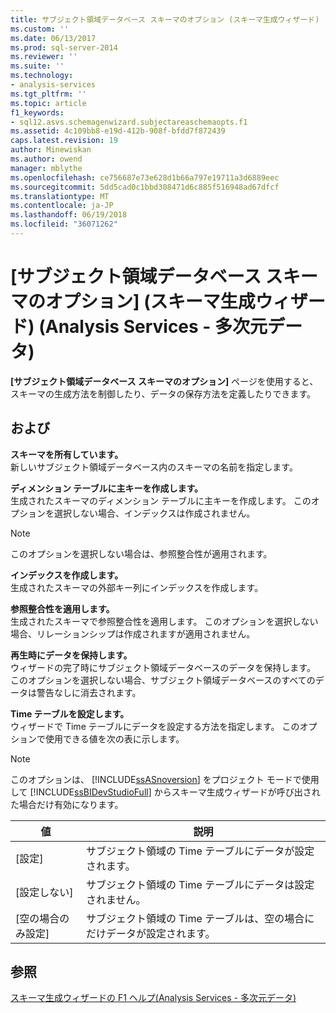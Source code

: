 ```yaml
---
title: サブジェクト領域データベース スキーマのオプション (スキーマ生成ウィザード) (Analysis Services - 多次元データ) |Microsoft ドキュメント
ms.custom: ''
ms.date: 06/13/2017
ms.prod: sql-server-2014
ms.reviewer: ''
ms.suite: ''
ms.technology:
- analysis-services
ms.tgt_pltfrm: ''
ms.topic: article
f1_keywords:
- sql12.asvs.schemagenwizard.subjectareaschemaopts.f1
ms.assetid: 4c109bb8-e19d-412b-908f-bfdd7f872439
caps.latest.revision: 19
author: Minewiskan
ms.author: owend
manager: mblythe
ms.openlocfilehash: ce756687e73e628d1b66a797e19711a3d6889eec
ms.sourcegitcommit: 5dd5cad0c1bbd308471d6c885f516948ad67dfcf
ms.translationtype: MT
ms.contentlocale: ja-JP
ms.lasthandoff: 06/19/2018
ms.locfileid: "36071262"
---
```

# <a name="subject-area-database-schema-options-schema-generation-wizard-analysis-services---multidimensional-data"></a>[サブジェクト領域データベース スキーマのオプション] (スキーマ生成ウィザード) (Analysis Services - 多次元データ)
  **[サブジェクト領域データベース スキーマのオプション]** ページを使用すると、スキーマの生成方法を制御したり、データの保存方法を定義したりできます。  
  
## <a name="options"></a>および  
 **スキーマを所有しています。**  
 新しいサブジェクト領域データベース内のスキーマの名前を指定します。  
  
 **ディメンション テーブルに主キーを作成します。**  
 生成されたスキーマのディメンション テーブルに主キーを作成します。 このオプションを選択しない場合、インデックスは作成されません。  
  
> [!NOTE]  
>  このオプションを選択しない場合は、参照整合性が適用されます。  
  
 **インデックスを作成します。**  
 生成されたスキーマの外部キー列にインデックスを作成します。  
  
 **参照整合性を適用します。**  
 生成されたスキーマで参照整合性を適用します。 このオプションを選択しない場合、リレーションシップは作成されますが適用されません。  
  
 **再生時にデータを保持します。**  
 ウィザードの完了時にサブジェクト領域データベースのデータを保持します。 このオプションを選択しない場合、サブジェクト領域データベースのすべてのデータは警告なしに消去されます。  
  
 **Time テーブルを設定します。**  
 ウィザードで Time テーブルにデータを設定する方法を指定します。 このオプションで使用できる値を次の表に示します。  
  
> [!NOTE]  
>  このオプションは、 [!INCLUDE[ssASnoversion](../includes/ssasnoversion-md.md)] をプロジェクト モードで使用して [!INCLUDE[ssBIDevStudioFull](../includes/ssbidevstudiofull-md.md)] からスキーマ生成ウィザードが呼び出された場合だけ有効になります。  
  
|値|説明|  
|-----------|-----------------|  
|[設定]|サブジェクト領域の Time テーブルにデータが設定されます。|  
|[設定しない]|サブジェクト領域の Time テーブルにデータは設定されません。|  
|[空の場合のみ設定]|サブジェクト領域の Time テーブルは、空の場合にだけデータが設定されます。|  
  
## <a name="see-also"></a>参照  
 [スキーマ生成ウィザードの F1 ヘルプ&#40;Analysis Services - 多次元データ&#41;](schema-generation-wizard-f1-help-analysis-services-multidimensional-data.md)  
  
  